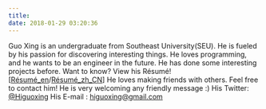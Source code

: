 ```yaml
---
title: 
date: 2018-01-29 03:20:36
---
```


Guo Xing is an undergraduate from Southeast University(SEU). He is fueled by his passion for discovering interesting things. He loves programming, and he wants to be an engineer in the future. He has done some interesting projects before. Want to know? View his Résumé! \[[Résumé_en](https://higuoxing.com/cv/resume_en.pdf)/[Résumé_zh_CN](https://higuoxing.com/resume_zh_CN.pdf)\]
He loves making friends with others. Feel free to contact him! He is very welcoming any friendly message :)
His Twitter: [@Higuoxing](https://twitter.com/higuoxing)
His E-mail : <higuoxing@gmail.com>
